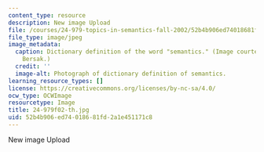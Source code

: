 ```yaml
---
content_type: resource
description: New image Upload
file: /courses/24-979-topics-in-semantics-fall-2002/52b4b906ed74018681fd2a1e451171c8_24-979f02-th.jpg
file_type: image/jpeg
image_metadata:
  caption: Dictionary definition of the word "semantics." (Image courtesy of Daniel
    Bersak.)
  credit: ''
  image-alt: Photograph of dictionary definition of semantics.
learning_resource_types: []
license: https://creativecommons.org/licenses/by-nc-sa/4.0/
ocw_type: OCWImage
resourcetype: Image
title: 24-979f02-th.jpg
uid: 52b4b906-ed74-0186-81fd-2a1e451171c8
---
```

New image Upload